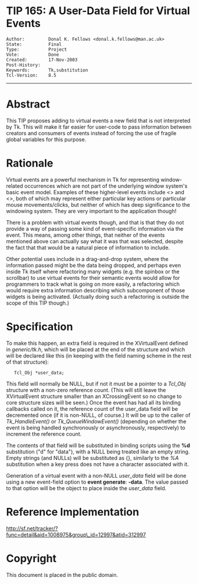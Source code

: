 # TIP 165: A User-Data Field for Virtual Events
	Author:         Donal K. Fellows <donal.k.fellows@man.ac.uk>
	State:          Final
	Type:           Project
	Vote:           Done
	Created:        17-Nov-2003
	Post-History:   
	Keywords:       Tk,substitution
	Tcl-Version:    8.5
-----

# Abstract

This TIP proposes adding to virtual events a new field that is not
interpreted by Tk.  This will make it far easier for user-code to pass
information between creators and consumers of events instead of
forcing the use of fragile global variables for this purpose.

# Rationale

Virtual events are a powerful mechanism in Tk for representing
window-related occurrences which are not part of the underlying window
system's basic event model.  Examples of these higher-level events
include <<MenuSelect>> and <<ListboxSelect>>, both of which may
represent either particular key actions or particular mouse
movements/clicks, but neither of which has deep significance to the
windowing system.  They are very important to the application though!

There is a problem with virtual events though, and that is that they
do not provide a way of passing some kind of event-specific
information via the event.  This means, among other things, that
neither of the events mentioned above can actually say what it was
that was selected, despite the fact that that would be a natural piece
of information to include.

Other potential uses include in a drag-and-drop system, where the
information passed might be the data being dropped, and perhaps even
inside Tk itself where refactoring many widgets \(e.g. the spinbox or
the scrollbar\) to use virtual events for their semantic events would
allow for programmers to track what is going on more easily, a
refactoring which would require extra information describing which
subcomponent of those widgets is being activated.  \(Actually doing
such a refactoring is outside the scope of this TIP though.\)

# Specification

To make this happen, an extra field is required in the XVirtualEvent
defined in _generic/tk.h_, which will be placed at the end of the
structure and which will be declared like this \(in keeping with the
field naming scheme in the rest of that structure\):

	   Tcl_Obj *user_data;

This field will normally be NULL, but if not it must be a pointer to a
_Tcl\_Obj_ structure with a non-zero reference count.  \(This will
still leave the XVirtualEvent structure smaller than an XCrossingEvent
so no change to core structure sizes will be seen.\)  Once the event
has had all its binding callbacks called on it, the reference count of
the user\_data field will be decremented once \(if it is non-NULL, of
course.\)  It will be up to the caller of _Tk\_HandleEvent\(\)_ or
_Tk\_QueueWindowEvent\(\)_ \(depending on whether the event is being
handled synchronously or asynchronously, respectively\) to increment
the reference count.

The contents of that field will be substituted in binding scripts
using the **%d** substitution \("d" for "data"\), with a NULL being
treated like an empty string.  Empty strings \(and NULLs\) will be
substituted as \{\}, similarly to the _%A_ substitution when a key
press does not have a character associated with it.

Generation of a virtual event with a non-NULL _user\_data_ field will
be done using a new event-field option to **event generate**:
**-data**.  The value passed to that option will be the object to
place inside the _user\_data_ field.

# Reference Implementation

<http://sf.net/tracker/?func=detail&aid=1008975&group\_id=12997&atid=312997>

# Copyright

This document is placed in the public domain.

